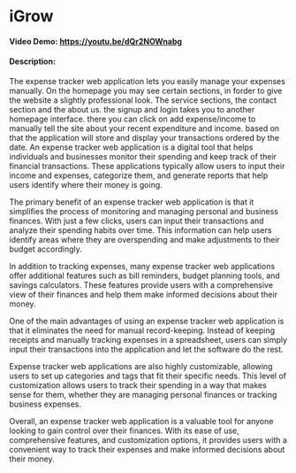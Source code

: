 # iGrow
#### Video Demo:  <https://youtu.be/dQr2NOWnabg>
#### Description:
The expense tracker web application lets you easily manage your expenses manually.
On the homepage you may see certain sections, in forder to give the website a slightly professional look. The service sections, the contact section and the about us.
the signup and login takes you to another homepage interface.
there you can click on add expense/income to manually tell the site about your recent expenditure and income.
based on that the application will store and display your transactions ordered by the date.
An expense tracker web application is a digital tool that helps individuals and businesses monitor their spending and keep track of their financial transactions. These applications typically allow users to input their income and expenses, categorize them, and generate reports that help users identify where their money is going.

The primary benefit of an expense tracker web application is that it simplifies the process of monitoring and managing personal and business finances. With just a few clicks, users can input their transactions and analyze their spending habits over time. This information can help users identify areas where they are overspending and make adjustments to their budget accordingly.

In addition to tracking expenses, many expense tracker web applications offer additional features such as bill reminders, budget planning tools, and savings calculators. These features provide users with a comprehensive view of their finances and help them make informed decisions about their money.

One of the main advantages of using an expense tracker web application is that it eliminates the need for manual record-keeping. Instead of keeping receipts and manually tracking expenses in a spreadsheet, users can simply input their transactions into the application and let the software do the rest.

Expense tracker web applications are also highly customizable, allowing users to set up categories and tags that fit their specific needs. This level of customization allows users to track their spending in a way that makes sense for them, whether they are managing personal finances or tracking business expenses.

Overall, an expense tracker web application is a valuable tool for anyone looking to gain control over their finances. With its ease of use, comprehensive features, and customization options, it provides users with a convenient way to track their expenses and make informed decisions about their money.
